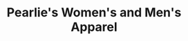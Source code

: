 ---
title: "Pearlie's Women's and Men's Apparel"
url: /donalsonville/pearlies-womens-and-mens-apparel/
shop: clothes
---